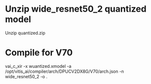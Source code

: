 # Unzip wide_resnet50_2 quantized model
Unzip quantized.zip

# Compile for V70
vai_c_xir 
 -x wuantized.xmodel
 -a /opt/vitis_ai/compiler/arch/DPUCV2DX8G/V70/arch.json
 -n wide_resnet50_2
 -o .